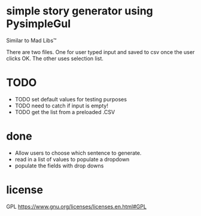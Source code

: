 # simple story generator using PysimpleGuI

Similar to Mad Libs™

There are two files. One for user typed input and saved to csv once the user clicks OK.
The other uses selection list.



# TODO
* TODO set default values for testing purposes
* TODO need to catch if input is empty!
* TODO get the list from a preloaded .CSV

# done
* Allow users to choose which sentence to generate.
* read in a list of values to populate a dropdown
* populate the fields with drop downs


# license
GPL
https://www.gnu.org/licenses/licenses.en.html#GPL

